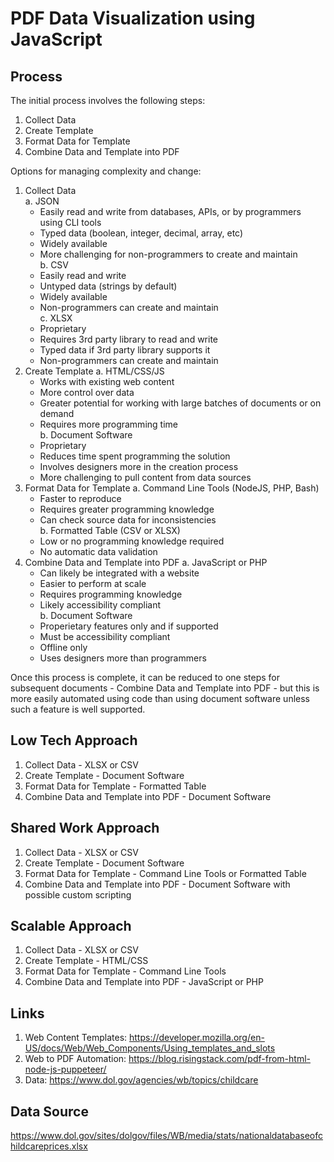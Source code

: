 # PDF Data Visualization using JavaScript

## Process

The initial process involves the following steps:

1. Collect Data
2. Create Template
3. Format Data for Template
4. Combine Data and Template into PDF

Options for managing complexity and change:

1. Collect Data  
   a. JSON  
      - Easily read and write from databases, APIs, or by programmers using CLI tools  
      - Typed data (boolean, integer, decimal, array, etc)  
      - Widely available  
      - More challenging for non-programmers to create and maintain  
   b. CSV
      - Easily read and write  
      - Untyped data (strings by default)  
      - Widely available  
      - Non-programmers can create and maintain  
   c. XLSX
      - Proprietary  
      - Requires 3rd party library to read and write  
      - Typed data if 3rd party library supports it  
      - Non-programmers can create and maintain  
2. Create Template
   a. HTML/CSS/JS
      - Works with existing web content  
      - More control over data
      - Greater potential for working with large batches of documents or on demand  
      - Requires more programming time  
   b. Document Software  
      - Proprietary  
      - Reduces time spent programming the solution  
      - Involves designers more in the creation process  
      - More challenging to pull content from data sources  
3. Format Data for Template
   a. Command Line Tools (NodeJS, PHP, Bash)
      - Faster to reproduce  
      - Requires greater programming knowledge  
      - Can check source data for inconsistencies  
   b. Formatted Table (CSV or XLSX)
      - Low or no programming knowledge required  
      - No automatic data validation  
4. Combine Data and Template into PDF
   a. JavaScript or PHP
      - Can likely be integrated with a website  
      - Easier to perform at scale  
      - Requires programming knowledge  
      - Likely accessibility compliant  
   b. Document Software
      - Properietary features only and if supported  
      - Must be accessibility compliant  
      - Offline only  
      - Uses designers more than programmers  

Once this process is complete, it can be reduced to one steps for subsequent documents - Combine Data and Template into PDF - but this is more easily automated using code than using document software unless such a feature is well supported.

## Low Tech Approach

1. Collect Data - XLSX or CSV
2. Create Template - Document Software
3. Format Data for Template - Formatted Table
4. Combine Data and Template into PDF - Document Software

## Shared Work Approach

1. Collect Data - XLSX or CSV
2. Create Template - Document Software
3. Format Data for Template - Command Line Tools or Formatted Table
4. Combine Data and Template into PDF - Document Software with possible custom scripting

## Scalable Approach

1. Collect Data - XLSX or CSV
2. Create Template - HTML/CSS
3. Format Data for Template - Command Line Tools
4. Combine Data and Template into PDF - JavaScript or PHP

## Links

1. Web Content Templates: https://developer.mozilla.org/en-US/docs/Web/Web_Components/Using_templates_and_slots
2. Web to PDF Automation: https://blog.risingstack.com/pdf-from-html-node-js-puppeteer/
3. Data: https://www.dol.gov/agencies/wb/topics/childcare

## Data Source

https://www.dol.gov/sites/dolgov/files/WB/media/stats/nationaldatabaseofchildcareprices.xlsx
